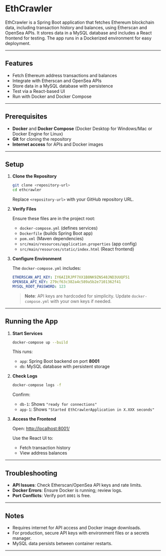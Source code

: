 # EthCrawler

EthCrawler is a Spring Boot application that fetches Ethereum blockchain data, including transaction history and balances, using Etherscan and OpenSea APIs. It stores data in a MySQL database and includes a React frontend for testing. The app runs in a Dockerized environment for easy deployment.

---

## Features

- Fetch Ethereum address transactions and balances
- Integrate with Etherscan and OpenSea APIs
- Store data in a MySQL database with persistence
- Test via a React-based UI
- Run with Docker and Docker Compose

---

## Prerequisites

- **Docker** and **Docker Compose** (Docker Desktop for Windows/Mac or Docker Engine for Linux)
- **Git** for cloning the repository
- **Internet access** for APIs and Docker images

---

## Setup

1. **Clone the Repository**

   ```bash
   git clone <repository-url>
   cd ethcrawler
   ```

   Replace `<repository-url>` with your GitHub repository URL.

2. **Verify Files**

   Ensure these files are in the project root:
   - `docker-compose.yml` (defines services)
   - `Dockerfile` (builds Spring Boot app)
   - `pom.xml` (Maven dependencies)
   - `src/main/resources/application.properties` (app config)
   - `src/main/resources/static/index.html` (React frontend)

3. **Configure Environment**

   The `docker-compose.yml` includes:
   ```yaml
   ETHERSCAN_API_KEY: IY6AIIRJPF7XX1B8NK9ZNS48JND3UUQF51
   OPENSEA_API_KEY: 279cf63c382a4c589a5b2e7101362f41
   MYSQL_ROOT_PASSWORD: 123
   ```

   > **Note**: API keys are hardcoded for simplicity. Update `docker-compose.yml` with your own keys if needed.

---

## Running the App

1. **Start Services**

   ```bash
   docker-compose up --build
   ```

   This runs:
   - `app`: Spring Boot backend on port **8001**
   - `db`: MySQL database with persistent storage

2. **Check Logs**

   ```bash
   docker-compose logs -f
   ```

   Confirm:
   - `db-1`: Shows `"ready for connections"`
   - `app-1`: Shows `"Started EthCrawlerApplication in X.XXX seconds"`

3. **Access the Frontend**

   Open: [http://localhost:8001/](http://localhost:8001/)

   Use the React UI to:
   - Fetch transaction history
   - View address balances

---

## Troubleshooting

- **API Issues**: Check Etherscan/OpenSea API keys and rate limits.
- **Docker Errors**: Ensure Docker is running; review logs.
- **Port Conflicts**: Verify port `8001` is free.

---

## Notes

- Requires internet for API access and Docker image downloads.
- For production, secure API keys with environment files or a secrets manager.
- MySQL data persists between container restarts.

---
